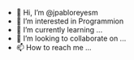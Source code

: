- 👋 Hi, I’m @jpabloreyesm
- 👀 I’m interested in Programmion
- 🌱 I’m currently learning ...
- 💞️ I’m looking to collaborate on ...
- 📫 How to reach me ...

<!---
jpabloreyesm/jpabloreyesm is a ✨ special ✨ repository because its `README.md` (this file) appears on your GitHub profile.
You can click the Preview link to take a look at your changes.
--->
